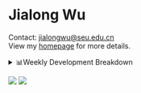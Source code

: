 #  Jialong Wu

Contact: jialongwu@seu.edu.cn<br>
View my [homepage](https://callanwu.github.io/) for more details.

<details><summary>📊Weekly Development Breakdown</summary>

<!--START_SECTION:waka-->

```txt
From: 12 August 2024 - To: 19 August 2024

Total Time: 46 mins

YAML       15 mins         ████████░░░░░░░░░░░░░░░░░   32.28 %
CSV        14 mins         ███████▓░░░░░░░░░░░░░░░░░   30.19 %
Python     12 mins         ███████░░░░░░░░░░░░░░░░░░   27.59 %
HTML       2 mins          █░░░░░░░░░░░░░░░░░░░░░░░░   04.36 %
Bash       1 min           █░░░░░░░░░░░░░░░░░░░░░░░░   04.22 %
```

<!--END_SECTION:waka-->

[![wakatime](https://wakatime.com/badge/user/c6720b29-9431-4a60-bc9d-e1fb2b6bd65f.svg)](https://wakatime.com/@c6720b29-9431-4a60-bc9d-e1fb2b6bd65f)
</details>

[![](https://img.shields.io/badge/Google%20Scholar-4385FE.svg?&color=d6d6d6&style=flat-square&logo=google-scholar)](https://scholar.google.com/citations?user=6eg2m4YAAAAJ)
![](https://komarev.com/ghpvc/?username=callanwu)
